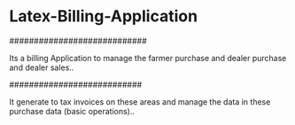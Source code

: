 # Latex-Billing-Application

############################

Its a billing Application to manage the farmer purchase and dealer purchase and dealer sales..

###########################

It generate to tax invoices on these areas and manage the data in these purchase data (basic operations)..
